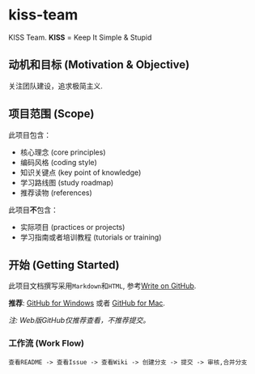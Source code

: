 # kiss-team
KISS Team. **KISS** = Keep It Simple & Stupid

## 动机和目标 (Motivation & Objective)

关注团队建设，追求极简主义.

## 项目范围 (Scope)

此项目包含：

  - 核心理念 (core principles)
  - 编码风格 (coding style)
  - 知识关键点 (key point of knowledge)
  - 学习路线图 (study roadmap)
  - 推荐读物 (references)

此项目**不**包含：

  - 实际项目 (practices or projects)
  - 学习指南或者培训教程 (tutorials or training)
  
## 开始 (Getting Started)

此项目文档撰写采用`Markdown`和`HTML`, 参考[Write on GitHub](https://help.github.com/categories/writing-on-github/).

**推荐**: [GitHub for Windows](https://windows.github.com/) 或者 [GitHub for Mac](https://mac.github.com/).

*注: Web版GitHub仅推荐查看，不推荐提交。*

### 工作流 (Work Flow)

```
查看README -> 查看Issue -> 查看Wiki -> 创建分支 -> 提交 -> 审核,合并分支
```
